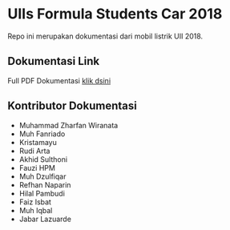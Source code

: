 # UIIs Formula Students Car 2018
Repo ini merupakan dokumentasi dari mobil listrik UII 2018.
## Dokumentasi Link
Full PDF Dokumentasi [klik dsini](https://github.com/zharfanw/fsaeuiicar/blob/master/Dokumentasi/Dokumentasi%20Elektrik%20Mobil%20SFJ2018%20UII_v2.pdf "Dokumentasi Elektrik Mobil SFJ2018 UII_v2.pdf")
## Kontributor Dokumentasi

 - Muhammad Zharfan Wiranata
 - Muh Fanriado
 - Kristamayu
 - Rudi Arta
 - Akhid Sulthoni
 - Fauzi HPM
 - Muh Dzulfiqar
 - Refhan Naparin
 - Hilal Pambudi
 - Faiz Isbat
 - Muh Iqbal
 - Jabar Lazuarde

<!--stackedit_data:
eyJoaXN0b3J5IjpbLTQxOTc5MTk5MiwxOTc0MTc4MTIxLDU1Nz
E1NDAyNl19
-->